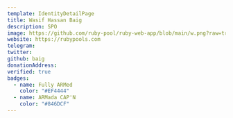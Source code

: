 ```yaml
---
template: IdentityDetailPage
title: Wasif Hassan Baig
description: SPO
image: https://github.com/ruby-pool/ruby-web-app/blob/main/w.png?raw=true
website: https://rubypools.com
telegram: 
twitter: 
github: baig
donationAddress: 
verified: true
badges:
  - name: Fully ARMed
    color: "#EF4444"
  - name: ARMada CAP'N
    color: "#846DCF"
---
```

